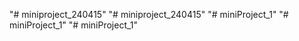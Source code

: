 "# miniproject_240415" 
"# miniproject_240415" 
"# miniProject_1" 
"# miniProject_1" 
"# miniProject_1" 
